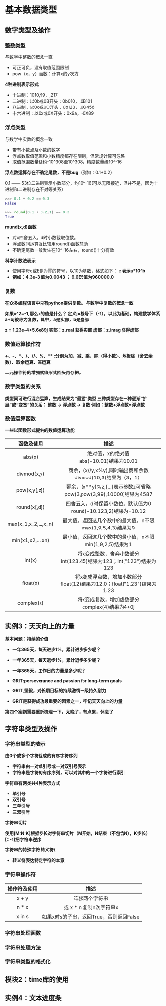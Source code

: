 # 基本数据类型

## 数字类型及操作

### 整数类型
与数学中整数的概念一直
- 可正可负，没有取值范围限制
- pow（x，y）函数：计算x的y次方

**4种进制表示形式**
- 十进制：1010,99，,217
- 二进制：以0b或0B开头：0b010，,0B101
- 八进制：以0o或0O开头：0o123，,0O456
- 十六进制：以0x或0X开头：0x9a，-0X89

### 浮点类型
与数学中实数的概念一致
- 带有小数点及小数的数字
- 浮点数取值范围和小数精度都存在限制，但常规计算可忽略
- 取值范围数量级约-10^308至10^308，精度数量级10^-16

**浮点数运算存在不确定尾数，不是bug**（例如：0.1+0.2）

0.1 —— 53位二进制表示小数部分，约10^-16(可以无限接近，但并不是，因为十进制和二进制存在不对等关系）

```py
>>> 0.1 + 0.2 == 0.3
False

>>> round(0.1 + 0.2,1) == 0.3
True
```

**round(x,d)函数**
- 对x四舍五入，d时小数截取位数。
- 浮点数间运算及比较用round()函数辅助
- 不确定尾数一般发生在10^-16左右，round()十分有效

**科学计数法表示**

- 使用字母e或E作为幂的符号，以10为基数，格式如下：
    <a>e<b>     表示a*10^b
- 例如：4.3e-3 值为0.0043   ；    9.6E5值为960000.0

### 复数
在众多编程语言中只有python提供复数。
与数学中复数的概念一致

如果x^2=-1,那么x的值是什么？
    定义j=根号下（-1），以此为基础，构建数学体系
    a+bj被称为复数，其中，a是实部，b是虚部

z = 1.23e-4+5.6e89j
 实部：z.real 获得实部
 虚部：z.imag 获得虚部

### 数值运算操作符

+、-、\*、/、//、%、\*\* :分别为加、减、乘、除（得小数）、地板除（舍去余数）、取余运算、幂运算

**二元操作符的增强赋值形式**回头再存把。

### 数字类型的关系
类型间可进行混合运算，生成结果为“最宽”类型
 三种类型存在一种逐渐“扩展”或“变宽”的关系：
    整数 -> 浮点数 -> 复数
 例如：整数+浮点数=浮点数

### 数值运算函数

一些以函数形式提供的数值运算功能

| 函数及使用 | 描述 |
|:----:|:----:|
| abs(x) | 绝对值，x的绝对值<br>abs(-10.01)结果为10.01 |
| divmod(x,y) | 商余，(x//y,x%y),同时输出商和余数<br>divmod(10,3)结果为（3，1） |
| pow(x,y[,z]) | 幂余，(x\*\*y)%z,[...]表示参数z可省略<br>pow(3,pow(3,99),10000)结果为4587 |
| round(x[,d]) | 四舍五入，d时保留小数位，默认值为0<br>round(-10.123,2)结果为-10.12 |
| max(x_1,x_2,...,x_n) | 最大值，返回这几个数中的最大值，n不限<br>max(1,9,5,4,3)结果为9 |
| min(x1,x2,...,xn) | 最小值，返回这几个数中的最小值，n不限<br>min(1,9,2,5)结果为1 |
| int(x) | 将x变成整数，舍弃小数部分<br>int(123.45)结果为123；int("123")结果为123 |
| float(x) | 将x变成浮点数，增加小数部分<br>float(12)结果为12.0；float("1.23")结果为1.23 |
| complex(x) | 将x变成复数，增加虚数部分<br>complex(4)结果为4+0j |



## 实例3：天天向上的力量

基本问题：持续的价值
- 一年365天，每天进步1%，累计进步多少呢？
- 一年365天，每天退步1%，累计退步多少呢？
- 一年365天，工作日的力量是多少呢？

- GRIT:perseverance and passion for long-term goals
- GRIT,坚毅，对长期目标的持续激情一级持久耐力
- GRIT是获得成功最重要的因素之一，牢记天天向上的力量

第四个案例需要重新梳理一下，太晚了，有点累，休息了



## 字符串类型及操作

### 字符串类型的表示

由0个或多个字符组成的有序字符序列
- 字符串由一对单引号或一对双引号表示
- 字符串是字符的有序序列，可以对其中的一个字符进行索引

字符串有两类共4种表示方式
- 单引号
- 双引号
- 三单引号
- 三双引号

字符串切片

使用[M:N:K]根据步长对字符串切片（M开始，N结束（不包含N），K步长）
[::-1]把字符串逆序

字符串的特殊字符
转义符\
- 转义符表达特定字符的本意


### 字符串操作符

| 操作符及使用 | 描述 |
|:----:|:----:|
| x + y | 连接两个字符串 |
| n \* x | 或 x \* n 复制n次字符串x |
| x in s | 如果x时s的子串，返回True，否则返回False |


### 字符串处理函数

### 字符串处理方法

### 字符串类型的格式化



## 模块2：time库的使用

## 实例4：文本进度条





















